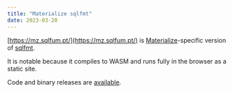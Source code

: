 ```yaml
---
title: "Materialize sqlfmt"
date: 2023-03-20
---
```


[https://mz.sqlfum.pt/](https://mz.sqlfum.pt/) is [Materialize](https://materialize.com/)-specific version of [sqlfmt](/sqlfmt).

It is notable because it compiles to WASM and runs fully in the browser as a static site.

Code and binary releases are [available](https://github.com/maddyblue/mzfmt).
